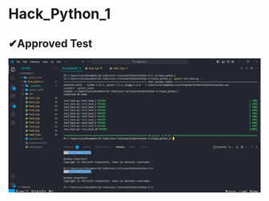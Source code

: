 # Hack_Python_1
✔Approved Test
-----------------
![](https://github.com/LuisDMM/Hack_Python_1/blob/main/Screenshot/Hack_Python_1.png)
